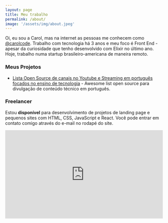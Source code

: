 ```yaml
---
layout: page
title: Meu trabalho
permalink: /about/
image: '/assets/img/about.jpeg'
---
```



Oi, eu sou a Carol, mas na internet as pessoas me conhecem como [@carolcode](https://twitter.com/carolcode). Trabalho com tecnologia há 3 anos e meu foco é Front End - apesar da curiosidade que tenho desenvolvido com Elixir no último ano. Hoje, trabalho numa startup brasileiro-americana de maneira remoto.

### Meus Projetos

- [Lista Open Source de canais no Youtube e Streaming em português focados no ensino de tecnologia](https://github.com/carolcodes/videos-pt.br-tecnologia) - Awesome list open source para divulgação de conteúdo técnico em português.
  
### Freelancer

Estou **disponível** para desenvolvimento de projetos de landing page e pequenos sites com HTML, CSS, JavaScript e React. Você pode entrar em contato comigo através do e-mail no rodapé do site.

<div style="width:100%;height:0;padding-bottom:56%;position:relative;"><iframe src="https://giphy.com/embed/cNfZ0hJHIiL8RlyV3A" width="100%" height="100%" style="position:absolute" frameBorder="0" class="giphy-embed" allowFullScreen></iframe></div><p><a href="https://giphy.com/gifs/queereye-cNfZ0hJHIiL8RlyV3A"></a></p>